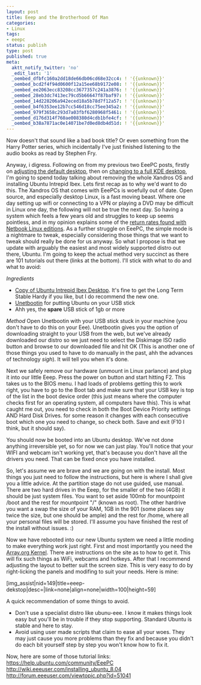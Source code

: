 ```yaml
---
layout: post
title: Eeep and the Brotherhood Of Man
categories:
- Linux
tags:
- eeepc
status: publish
type: post
published: true
meta:
  aktt_notify_twitter: 'no'
  _edit_last: '1'
  _oembed_dfbfc160a2dd18de66db06cd68e32cc4: ! '{{unknown}}'
  _oembed_bcd2f4f94d0600f12a15ee68b9172e08: ! '{{unknown}}'
  _oembed_ee2063ecc83208cc3677357c241a3876: ! '{{unknown}}'
  _oembed_28eb3dc7413ec79cd5b66647f87baf97: ! '{{unknown}}'
  _oembed_14d228206a942eced18a5b78d7f12a57: ! '{{unknown}}'
  _oembed_b4f6353ee12b7cc546d18cc75ee345a2: ! '{{unknown}}'
  _oembed_979f3658c293d7a03fbf6280968f5461: ! '{{unknown}}'
  _oembed_d176d314f760ae008380d4cdb1bfe4cf: ! '{{unknown}}'
  _oembed_b38a7871ac0e14071be7d0ed8db4d51d: ! '{{unknown}}'
---
```

Now doesn't that sound like a bad book title? Or even something from the Harry Potter series, which incidentally I've just finished listening to the audio books as read by Stephen Fry.

Anyway, i digress. Following on from my previous two EeePC posts, firstly on [adjusting the default desktop](http://www.skinofstars.com/node/144), then on [changing to a full KDE desktop](http://www.skinofstars.com/node/146), I'm  going to spend today talking about removing the whole Xandros OS and installing Ubuntu Intrepid Ibex. Lets first recap as to why we'd want to do this. The Xandros OS that comes with EeePCs is woefully out of date. Open source, and especially desktop Linux, is a fast moving beast. Where one day setting up wifi or connecting to a VPN or playing a DVD may be difficult in Linux one day, the following will not be true the next day. So having a system which feels a few years old and struggles to keep up seems pointless, and in my opinion explains some of the  [return rates found with Netbook Linux editions](http://linux.slashdot.org/article.pl?sid=08/10/05/123253). As a further struggle on EeePC, the simple mode is a nightmare to tweak, especially considering those things that we want to tweak should really be done for us anyway. So what I propose is that we update with arguably the easiest and most widely supported distro out there, Ubuntu. I'm going to keep the actual method very succinct as there are 101 tutorials out there (links at the bottom). I'll stick with what to do and what to avoid:

_Ingredients_
* [Copy of Ubuntu Intrepid Ibex Desktop](http://www.ubuntu.com/getubuntu/download). It's fine to get the Long Term Stable Hardy if you like, but I do recommend the new one.
* [Unetbootin](http://lubi.sourceforge.net/unetbootin.html) for putting Ubuntu on your USB stick
* Ahh yes, the **spare** USB stick of 1gb or more

_Method_
Open Unetbootin with your USB stick stuck in your machine (you don't have to do this on your Eee). Unetbootin gives you the option of downloading straight to your USB from the web, but we've already downloaded our distro so we just need to select the Diskimage ISO radio button and browse to our downloaded file and hit OK (This is another one of those things you used to have to do manually in the past, ahh the advances of technology *sigh*). It will tell you when it's done.

Next we safely remove our hardware (unmount in Linux parlance) and plug it into our little Eeep. Press the power on button and start hitting F2. This takes us to the BIOS menu. I had loads of problems getting this to work right, you have to go to the Boot tab and make sure that your USB key is top of the list in the boot device order (this just means where the computer checks first for an operating system, all computers have this). This is what caught me out, you need to check in both the Boot Device Priority settings AND Hard Disk Drives. for some reason it changes with each consecutive boot which one you need to change, so check both. Save and exit (F10 I think, but it should say).

You should now be booted into an Ubuntu desktop. We've not done anything irreversible yet, so for now we can just play. You'll notice that your WIFI and webcam isn't working yet, that's because you don't have all the drivers you need. That can be fixed once you have installed.

So, let's assume we are brave and we are going on with the install. Most things you just need to follow the instructions, but here is where I shall give you a little advice. At the partition stage do not use guided, use manual. There are two hard drives in the Eeep, for the smaller of the two (4GB) it should be just system files. You want to set aside 100mb for mountpoint /boot and the rest for mountpoint "/" (known as root). The other hardrive you want a swap the size of your RAM, 1GB in the 901 (some places say twice the size, but one should be ample) and the rest for /home, where all your personal files will be stored. I'll assume you have finished the rest of the install without issues. :)

Now we have rebooted into our new Ubuntu system we need a little moding to make everything work just right. First and most importantly you need the [Array.org Kernel](http://www.array.org/ubuntu/index.html). There are instructions on the site as to how to get it. This will fix such things as WiFi, webcams and hotkeys. After that I recommend adjusting the layout to better suit the screen size. This is very easy to do by right-licking the panels and modifing to suit your needs. Here is mine:

[img_assist|nid=149|title=eeep-dekstop|desc=|link=none|align=none|width=100|height=59]

A quick recommendation of some things to avoid.
* Don't use a specialist distro like ubunu-eee. I know it makes things look easy but you'll be in trouble if they stop supporting. Standard Ubuntu is stable and here to stay.
* Avoid using user made scripts that claim to ease all your woes. They may just cause you more problems than they fix and because you didn't do each bit yourself step by step you won't know how to fix it.

Now, here are some of those tutorial links:
https://help.ubuntu.com/community/EeePC
http://wiki.eeeuser.com/installing_ubuntu_8.04
http://forum.eeeuser.com/viewtopic.php?id=51041